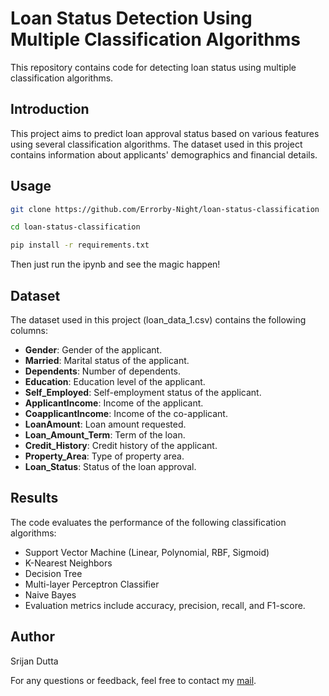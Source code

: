 # Loan Status Detection Using Multiple Classification Algorithms

This repository contains code for detecting loan status using multiple classification algorithms.

## Introduction

This project aims to predict loan approval status based on various features using several classification algorithms. The dataset used in this project contains information about applicants' demographics and financial details.

## Usage
```bash
git clone https://github.com/Errorby-Night/loan-status-classification
```
```bash
cd loan-status-classification
```
```bash
pip install -r requirements.txt
```
Then just run the ipynb and see the magic happen!

## Dataset
The dataset used in this project (loan_data_1.csv) contains the following columns:

- **Gender**: Gender of the applicant.
- **Married**: Marital status of the applicant.
- **Dependents**: Number of dependents.
- **Education**: Education level of the applicant.
- **Self_Employed**: Self-employment status of the applicant.
- **ApplicantIncome**: Income of the applicant.
- **CoapplicantIncome**: Income of the co-applicant.
- **LoanAmount**: Loan amount requested.
- **Loan_Amount_Term**: Term of the loan.
- **Credit_History**: Credit history of the applicant.
- **Property_Area**: Type of property area.
- **Loan_Status**: Status of the loan approval.
## Results
The code evaluates the performance of the following classification algorithms:

- Support Vector Machine (Linear, Polynomial, RBF, Sigmoid)
- K-Nearest Neighbors
- Decision Tree
- Multi-layer Perceptron Classifier
- Naive Bayes
- Evaluation metrics include accuracy, precision, recall, and F1-score.


## Author
Srijan Dutta

For any questions or feedback, feel free to contact my [mail](mailto:srijanduttaai@gmail.com).